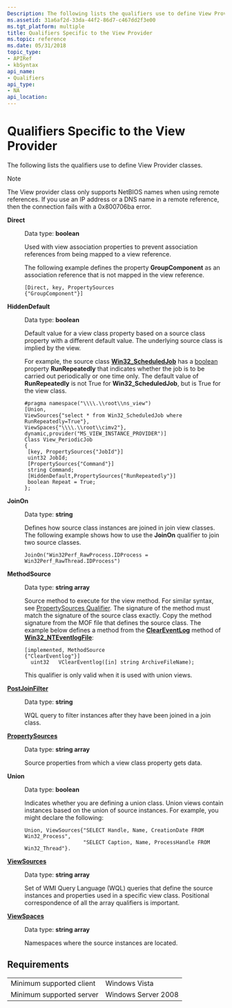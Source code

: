 ```yaml
---
Description: The following lists the qualifiers use to define View Provider classes.
ms.assetid: 31a6af2d-33da-44f2-86d7-c467dd2f3e00
ms.tgt_platform: multiple
title: Qualifiers Specific to the View Provider
ms.topic: reference
ms.date: 05/31/2018
topic_type: 
- APIRef
- kbSyntax
api_name: 
- Qualifiers
api_type: 
- NA
api_location: 
---
```


# Qualifiers Specific to the View Provider

The following lists the qualifiers use to define View Provider classes.

> [!Note]  
> The View provider class only supports NetBIOS names when using remote references. If you use an IP address or a DNS name in a remote reference, then the connection fails with a 0x800706ba error.

 

<dt>

<span id="Direct"></span><span id="direct"></span><span id="DIRECT"></span>**Direct**
</dt> <dd>

Data type: **boolean**

Used with view association properties to prevent association references from being mapped to a view reference.

The following example defines the property **GroupComponent** as an association reference that is not mapped in the view reference.


```mof
[Direct, key, PropertySources
{"GroupComponent"}]
```



</dd> <dt>

<span id="HiddenDefault"></span><span id="hiddendefault"></span><span id="HIDDENDEFAULT"></span>**HiddenDefault**
</dt> <dd>

Data type: **boolean**

Default value for a view class property based on a source class property with a different default value. The underlying source class is implied by the view.

For example, the source class [**Win32\_ScheduledJob**](/windows/desktop/CIMWin32Prov/win32-scheduledjob) has a [boolean](boolean.md) property **RunRepeatedly** that indicates whether the job is to be carried out periodically or one time only. The default value of **RunRepeatedly** is not True for **Win32\_ScheduledJob**, but is True for the view class.


```mof
#pragma namespace("\\\\.\\root\\ns_view")
[Union,
ViewSources{"select * from Win32_ScheduledJob where RunRepeatedly=True"},
ViewSpaces{"\\\\.\\root\\cimv2"},
dynamic,provider("MS_VIEW_INSTANCE_PROVIDER")]
Class View_PeriodicJob
{
 [key, PropertySources{"JobId"}]
 uint32 JobId;
 [PropertySources{"Command"}]
 string Command;
 [HiddenDefault,PropertySources{"RunRepeatedly"}]
 boolean Repeat = True;
};
```



</dd> <dt>

<span id="JoinOn"></span><span id="joinon"></span><span id="JOINON"></span>**JoinOn**
</dt> <dd>

Data type: **string**

Defines how source class instances are joined in join view classes. The following example shows how to use the **JoinOn** qualifier to join two source classes.


```mof
JoinOn("Win32Perf_RawProcess.IDProcess = Win32Perf_RawThread.IDProcess")
```



</dd> <dt>

<span id="MethodSource"></span><span id="methodsource"></span><span id="METHODSOURCE"></span>**MethodSource**
</dt> <dd>

Data type: **string array**

Source method to execute for the view method. For similar syntax, see [PropertySources Qualifier](propertysources-qualifier.md). The signature of the method must match the signature of the source class exactly. Copy the method signature from the MOF file that defines the source class. The example below defines a method from the [**ClearEventLog**](/previous-versions/windows/desktop/eventlogprov/cleareventlog-method-in-class-win32-nteventlogfile) method of [**Win32\_NTEventlogFile**](/previous-versions/windows/desktop/legacy/aa394225(v=vs.85)):


```mof
[implemented, MethodSource
{"ClearEventlog"}]
  uint32   VClearEventlog([in] string ArchiveFileName);
```



This qualifier is only valid when it is used with union views.

</dd> <dt>

<span id="PostJoinFilter"></span><span id="postjoinfilter"></span><span id="POSTJOINFILTER"></span>[**PostJoinFilter**](postjoinfilter-qualifier.md)
</dt> <dd>

Data type: **string**

WQL query to filter instances after they have been joined in a join class.

</dd> <dt>

<span id="PropertySources"></span><span id="propertysources"></span><span id="PROPERTYSOURCES"></span>[**PropertySources**](propertysources-qualifier.md)
</dt> <dd>

Data type: **string array**

Source properties from which a view class property gets data.

</dd> <dt>

<span id="Union"></span><span id="union"></span><span id="UNION"></span>**Union**
</dt> <dd>

Data type: **boolean**

Indicates whether you are defining a union class. Union views contain instances based on the union of source instances. For example, you might declare the following:


```mof
Union, ViewSources{"SELECT Handle, Name, CreationDate FROM Win32_Process", 
                   "SELECT Caption, Name, ProcessHandle FROM Win32_Thread"}.
```



</dd> <dt>

<span id="ViewSources"></span><span id="viewsources"></span><span id="VIEWSOURCES"></span>[**ViewSources**](viewsources-qualifier.md)
</dt> <dd>

Data type: **string array**

Set of WMI Query Language (WQL) queries that define the source instances and properties used in a specific view class. Positional correspondence of all the array qualifiers is important.

</dd> <dt>

<span id="ViewSpaces"></span><span id="viewspaces"></span><span id="VIEWSPACES"></span>[**ViewSpaces**](viewspaces-qualifier.md)
</dt> <dd>

Data type: **string array**

Namespaces where the source instances are located.

</dd> </dl>

## Requirements



|                                     |                                |
|-------------------------------------|--------------------------------|
| Minimum supported client<br/> | Windows Vista<br/>       |
| Minimum supported server<br/> | Windows Server 2008<br/> |



 

